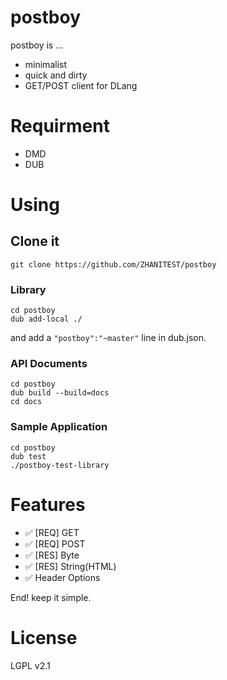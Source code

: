 # postboy
postboy is ...
 - minimalist
 - quick and dirty
 - GET/POST client for DLang


# Requirment
 - DMD
 - DUB

# Using
## Clone it
```
git clone https://github.com/ZHANITEST/postboy
```

### Library
```
cd postboy
dub add-local ./
```
and add a `"postboy":"~master"` line in dub.json.

### API Documents
```
cd postboy
dub build --build=docs
cd docs
```

### Sample Application
```
cd postboy
dub test
./postboy-test-library
```


# Features
 - ✅ [REQ] GET
 - ✅ [REQ] POST
 - ✅ [RES] Byte
 - ✅ [RES] String(HTML)
 - ✅ Header Options
 
End! keep it simple.


# License
LGPL v2.1
